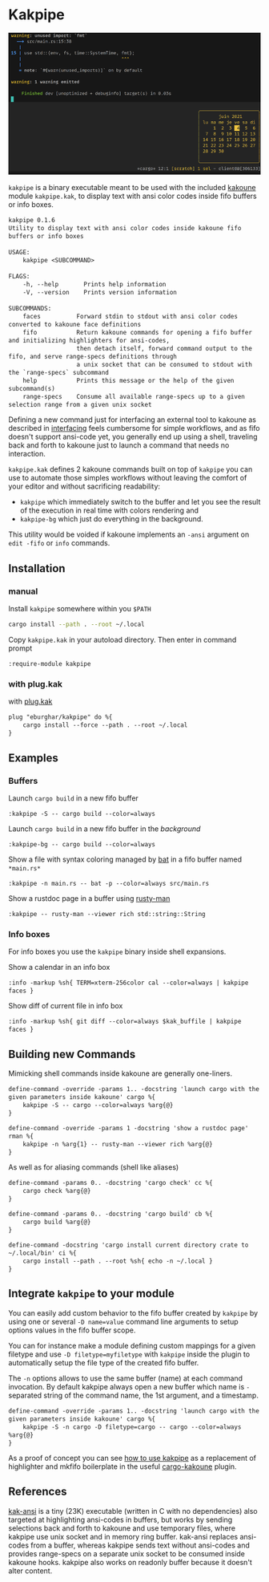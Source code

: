 # Kakpipe

![kakpipe](kakpipe.png?raw=true "colors in kakoune fifo buffer and info box")

`kakpipe` is a binary executable meant to be used with the included [kakoune](https://kakoune.org/) module
`kakpipe.kak`, to display text with ansi color codes inside fifo buffers or info boxes.

```
kakpipe 0.1.6
Utility to display text with ansi color codes inside kakoune fifo buffers or info boxes

USAGE:
    kakpipe <SUBCOMMAND>

FLAGS:
    -h, --help       Prints help information
    -V, --version    Prints version information

SUBCOMMANDS:
    faces          Forward stdin to stdout with ansi color codes converted to kakoune face definitions
    fifo           Return kakoune commands for opening a fifo buffer and initializing highlighters for ansi-codes,
                   then detach itself, forward command output to the fifo, and serve range-specs definitions through
                   a unix socket that can be consumed to stdout with the `range-specs` subcommand
    help           Prints this message or the help of the given subcommand(s)
    range-specs    Consume all available range-specs up to a given selection range from a given unix socket
```

Defining a new command just for interfacing an external tool to kakoune as described in
[interfacing](https://github.com/mawww/kakoune/blob/master/doc/interfacing.asciidoc) feels cumbersome for simple
workflows, and as fifo doesn't support ansi-code yet, you generally end up using a shell, traveling back and forth
to kakoune just to launch a command that needs no interaction.

`kakpipe.kak` defines 2 kakoune commands built on top of `kakpipe` you can use to automate those simples
workflows without leaving the comfort of your editor and without sacrificing readability:
- `kakpipe` which immediately switch to the buffer and let you see the result of the execution in real time with colors
   rendering and
- `kakpipe-bg` which just do everything in the background.

This utility would be voided if kakoune implements an `-ansi` argument on `edit -fifo` or `info` commands.

## Installation

### manual

Install `kakpipe` somewhere within you `$PATH`

```sh
cargo install --path . --root ~/.local
```

Copy `kakpipe.kak` in your autoload directory. Then enter in command prompt

```
:require-module kakpipe
```

### with plug.kak

with [plug.kak](https://github.com/andreyorst/plug.kak)

```
plug "eburghar/kakpipe" do %{
	cargo install --force --path . --root ~/.local
}
```

## Examples

### Buffers

Launch `cargo build` in a new fifo buffer

```
:kakpipe -S -- cargo build --color=always
```

Launch `cargo build` in a new fifo buffer in the *background*

```
:kakpipe-bg -- cargo build --color=always
```

Show a file with syntax coloring managed by [bat](https://github.com/sharkdp/bat) in a fifo buffer named `*main.rs*`

```
:kakpipe -n main.rs -- bat -p --color=always src/main.rs
```

Show a rustdoc page in a buffer using [rusty-man](https://git.sr.ht/~ireas/rusty-man)

```
:kakpipe -- rusty-man --viewer rich std::string::String
```

### Info boxes

For info boxes you use the `kakpipe` binary inside shell expansions.

Show a calendar in an info box

```
:info -markup %sh{ TERM=xterm-256color cal --color=always | kakpipe faces }
```

Show diff of current file in info box

```
:info -markup %sh{ git diff --color=always $kak_buffile | kakpipe faces }
```

## Building new Commands

Mimicking shell commands inside kakoune are generally one-liners.

```
define-command -override -params 1.. -docstring 'launch cargo with the given parameters inside kakoune' cargo %{
	kakpipe -S -- cargo --color=always %arg{@}
}
```

```
define-command -override -params 1 -docstring 'show a rustdoc page' rman %{
	kakpipe -n %arg{1} -- rusty-man --viewer rich %arg{@}
}
```

As well as for aliasing commands (shell like aliases)

```
define-command -params 0.. -docstring 'cargo check' cc %{
	cargo check %arg{@}
}
```

```
define-command -params 0.. -docstring 'cargo build' cb %{
	cargo build %arg{@}
}
```

```
define-command -docstring 'cargo install current directory crate to ~/.local/bin' ci %{
	cargo install --path . --root %sh{ echo -n ~/.local }
}
```

## Integrate `kakpipe` to your module

You can easily add custom behavior to the fifo buffer created by `kakpipe` by using one or several `-D name=value`
command line arguments to setup options values in the fifo buffer scope.

You can for instance make a module defining custom mappings for a given filetype and use `-D filetype=myfiletype`
with `kakpipe` inside the plugin to automatically setup the file type of the created fifo buffer.

The `-n` options allows to use the same buffer (name) at each command invocation. By default kakpipe always open
a new buffer which name is `-` separated string of the command name, the 1st argument, and a timestamp.

```
define-command -override -params 1.. -docstring 'launch cargo with the given parameters inside kakoune' cargo %{
	kakpipe -S -n cargo -D filetype=cargo -- cargo --color=always %arg{@}
}
```

As a proof of concept you can see [how to use
kakpipe](https://gitlab.com/eburghar/kakoune-cargo/-/commit/6acbe146a3476d175594adda20870a39c5db7a1f?view=parallelinside)
as a replacement of highlighter and mkfifo boilerplate in the useful
[cargo-kakoune](https://gitlab.com/Screwtapello/kakoune-cargo) plugin.

## References

[kak-ansi](https://github.com/eraserhd/kak-ansi) is a tiny (23K) executable (written in C with no dependencies)
also targeted at highlighting ansi-codes in buffers, but works by sending selections back and forth to kakoune
and use temporary files, where kakpipe use unix socket and in memory ring buffer. kak-ansi replaces ansi-codes from
a buffer, whereas kakpipe sends text without ansi-codes and provides range-specs on a separate unix socket to be
consumed inside kakoune hooks. kakpipe also works on readonly buffer because it doesn't alter content.

